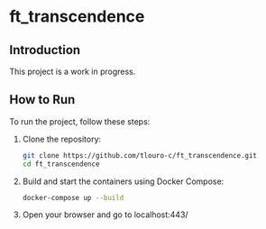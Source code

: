 # ft_transcendence

## Introduction
This project is a work in progress.

## How to Run
To run the project, follow these steps:

1. Clone the repository:
   ```sh
   git clone https://github.com/tlouro-c/ft_transcendence.git
   cd ft_transcendence
   ```

2. Build and start the containers using Docker Compose:
   ```sh
   docker-compose up --build
   ```

3. Open your browser and go to localhost:443/
